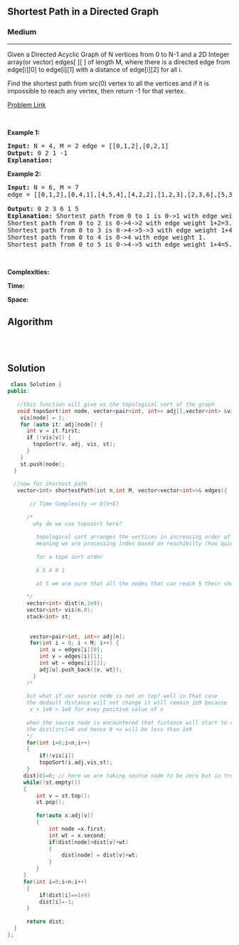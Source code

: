 <h2>Shortest Path in a Directed Graph</h2>
<h3>Medium</h3><hr>
<div><p>
  Given a Directed Acyclic Graph of N vertices from 0 to N-1 and a 2D Integer array(or vector) edges[ ][ ] of length M, where there is a directed edge from edge[i][0] to edge[i][1] with a distance of edge[i][2] for all i.

Find the shortest path from src(0) vertex to all the vertices and if it is impossible to reach any vertex, then return -1 for that vertex.

 
</p>


[Problem Link](https://practice.geeksforgeeks.org/problems/shortest-path-in-undirected-graph/1)

<p>&nbsp;</p>
<p><strong>Example 1:</strong></p>

      
 
<pre><strong>Input:</strong> N = 4, M = 2 edge = [[0,1,2],[0,2,1]
<strong>Output:</strong> 0 2 1 -1
<strong>Explanation:</strong> 
</pre>

<p><strong>Example 2:</strong></p>

<pre><strong>Input:</strong> N = 6, M = 7
edge = [[0,1,2],[0,4,1],[4,5,4],[4,2,2],[1,2,3],[2,3,6],[5,3,1]]
     
<strong>Output:</strong> 0 2 3 6 1 5
<strong>Explanation:</strong> Shortest path from 0 to 1 is 0->1 with edge weight 2. 
Shortest path from 0 to 2 is 0->4->2 with edge weight 1+2=3.
Shortest path from 0 to 3 is 0->4->5->3 with edge weight 1+4+1=6.
Shortest path from 0 to 4 is 0->4 with edge weight 1.
Shortest path from 0 to 5 is 0->4->5 with edge weight 1+4=5.
</pre>

<p>&nbsp;</p>
<p><strong>Complexities:</strong></p>
<strong>Time:</strong> 
  
<strong>Space:</strong> 
  <h2> Algorithm </h2>
 <pre>
 
  </pre>
  <h2> Solution </h2>
  
  ``` c++ 
   class Solution {
  public:
     
     //this function will give us the topological sort of the graph
     void topoSort(int node, vector<pair<int, int>> adj[],vector<int> &vis, stack <int> & st) {
      vis[node] = 1;
      for (auto it: adj[node]) {
        int v = it.first;
        if (!vis[v]) {
          topoSort(v, adj, vis, st);
        }
      }
      st.push(node);
    }
    
    //now for shortest path 
     vector<int> shortestPath(int n,int M, vector<vector<int>>& edges){
       
         // Time Complexity => O(V+E)
         
        /*
          why do we use toposort here?
          
           topological sort arranges the vertices in increasing order of their indegree.
           meaning we are processing index based on reachibilty (how quickly/easily it is reachable)
           
           for a topo sort order 
           
           6 5 4 0 1 
           
           at 5 we are sure that all the nodes that can reach 5 their shortest diatance is already calculated
        
        */
        vector<int> dist(n,1e9);
        vector<int> vis(n,0);
        stack<int> st;
        
        
         vector<pair<int, int>> adj[n];
         for(int i = 0; i < M; i++) {
            int u = edges[i][0];
            int v = edges[i][1];
            int wt = edges[i][2];
            adj[u].push_back({v, wt}); 
          }
        /*
        
        but what if our source node is not on top? well in that case
        the dedault distance will not change it will remain 1e9 because
         x + 1e9 > 1e9 for evey positive value of x
        
        when the source node is encountered that fistance will start to change because
        the dist[src]=0 and hence 0 +x will be less than 1e9 
        */
        for(int i=0;i<n;i++)
        {
            if(!vis[i])
            topoSort(i,adj,vis,st);
        }
       dist[0]=0; // here we are taking source node to be zero but in truth it can be any node    
       while(!st.empty())
       {
           int v = st.top();
           st.pop();
           
           for(auto x:adj[v])
           {   
               int node =x.first;
               int wt = x.second;
               if(dist[node]>dist[v]+wt)
               {
                   dist[node] = dist[v]+wt;
               }
           }
       }
       for(int i=0;i<n;i++)
        {
            if(dist[i]==1e9)
            dist[i]=-1;
        }
       
        return dist; 
    }
};
  ```
</div>

